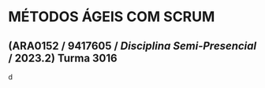 # MÉTODOS ÁGEIS COM SCRUM

## (ARA0152 / 9417605 / _Disciplina Semi-Presencial_ / 2023.2) Turma 3016
d